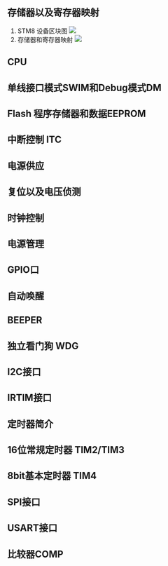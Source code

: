 ## 存储器以及寄存器映射
1. STM8 设备区块图
![](https://private-warehouse-1317335037.cos.ap-guangzhou.myqcloud.com/Screenshot%202023-04-28%20163755.png)
2. 存储器和寄存器映射
![](https://private-warehouse-1317335037.cos.ap-guangzhou.myqcloud.com/Screenshot%202023-04-28%20171418.png)
## CPU
## 单线接口模式SWIM和Debug模式DM
## Flash 程序存储器和数据EEPROM
## 中断控制 ITC
## 电源供应
## 复位以及电压侦测
## 时钟控制
## 电源管理
## GPIO口
## 自动唤醒
## BEEPER
## 独立看门狗 WDG
## I2C接口
## IRTIM接口
## 定时器简介
## 16位常规定时器 TIM2/TIM3
## 8bit基本定时器 TIM4
## SPI接口
## USART接口
## 比较器COMP

